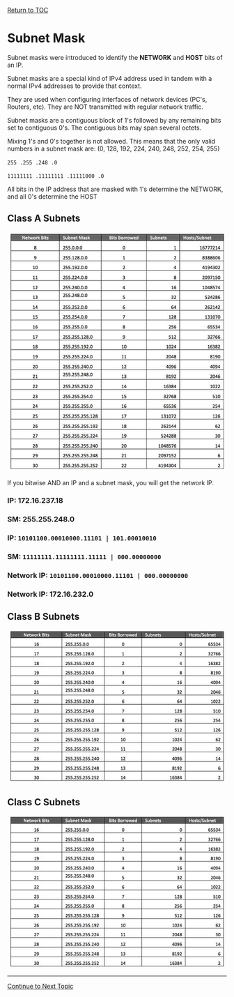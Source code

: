 <a href="https://github.com/CyberTrainingUSAF/08-Network-Programming/blob/master/00-Table-of-Contents.md" rel="Return to TOC"> Return to TOC </a>

# Subnet Mask

Subnet masks were introduced to identify the **NETWORK** and **HOST** bits of an IP.

Subnet masks are a special kind of IPv4 address used in tandem with a normal IPv4 addresses to provide that context.

They are used when configuring interfaces of network devices \(PC's, Routers, etc\). They are NOT transmitted with regular network traffic.

Subnet masks are a contiguous block of 1's followed by any remaining bits set to contiguous 0's. The contiguous bits may span several octets.

Mixing 1's and 0's together is not allowed. This means that the only valid numbers in a subnet mask are: \(0, 128, 192, 224, 240, 248, 252, 254, 255\)

`255 .255 .248 .0`

`11111111 .11111111 .11111000 .0`

All bits in the IP address that are masked with 1's determine the NETWORK, and all 0's determine the HOST

## Class A Subnets

![](../.gitbook/assets/subnet.png)

If you bitwise AND an IP and a subnet mask, you will get the network IP.

### **IP:**    172.16.237.18

### **SM:**   255.255.248.0

### **IP:**                `10101100.00010000.11101 | 101.00010010`

### **SM:**              `11111111.11111111.11111 | 000.00000000`

### **Network IP:** `10101100.00010000.11101 | 000.00000000`

### Network IP: 172.16.232.0

## Class B Subnets

![](../.gitbook/assets/subnetb.png)

## Class C Subnets

![](../.gitbook/assets/subnetc.png)

---
<a href="https://github.com/CyberTrainingUSAF/08-Network-Programming/blob/master/05-osi-layer-3/cidr.md" > Continue to Next Topic </a>
